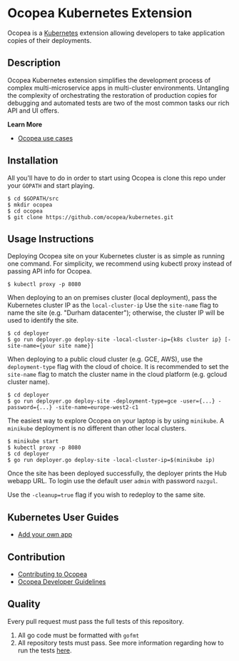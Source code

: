 # Ocopea Kubernetes Extension

Ocopea is a [Kubernetes](https://kubernetes.io) extension allowing developers to take application copies of 
their deployments.


## Description
Ocopea Kubernetes extension simplifies the development process of complex multi-microservice apps in multi-cluster 
environments. Untangling the complexity of orchestrating the restoration of production copies for debugging and 
automated tests are two of the most common tasks our rich API and UI offers. 

**Learn More**

* [Ocopea use cases](https://ocopea.github.io/use-cases.html)

## Installation

All you'll have to do in order to start using Ocopea is clone this repo under your `GOPATH` and start playing.

```
$ cd $GOPATH/src
$ mkdir ocopea
$ cd ocopea
$ git clone https://github.com/ocopea/kubernetes.git
```

## Usage Instructions

Deploying Ocopea site on your Kubernetes cluster is as simple as running one command.
For simplicity, we recommend using kubectl proxy instead of passing API info for Ocopea.

```
$ kubectl proxy -p 8080
```

When deploying to an on premises cluster (local deployment), pass the Kubernetes cluster IP as the `local-cluster-ip`
Use the `site-name` flag to name the site (e.g. "Durham datacenter");
otherwise, the cluster IP will be used to identify the site.

```
$ cd deployer
$ go run deployer.go deploy-site -local-cluster-ip={k8s cluster ip} [-site-name={your site name}] 
```

When deploying to a public cloud cluster (e.g. GCE, AWS), use the `deployment-type` flag with the cloud of choice.
It is recommended to set the `site-name` flag to match the cluster name in the cloud platform
(e.g. gcloud cluster name). 

```
$ cd deployer
$ go run deployer.go deploy-site -deployment-type=gce -user={...} -password={...} -site-name=europe-west2-c1 
```

The easiest way to explore Ocopea on your laptop is by using `minikube`. 
A `minikube` deployment is no different than other local clusters.

```
$ minikube start
$ kubectl proxy -p 8080
$ cd deployer
$ go run deployer.go deploy-site -local-cluster-ip=$(minikube ip) 
```

Once the site has been deployed successfully, the deployer prints the Hub webapp URL.
To login use the default user `admin` with password `nazgul`.

Use the `-cleanup=true` flag if you wish to redeploy to the same site.

## Kubernetes User Guides

* [Add your own app](docs/add-your-app.md)

## Contribution

* [Contributing to Ocopea](https://github.com/ocopea/documentation/blob/master/docs/contributing.md)
* [Ocopea Developer Guidelines](https://github.com/ocopea/documentation/blob/master/docs/guidelines.md)

## Quality

Every pull request must pass the full tests of this repository.

1. All go code must be formatted with `gofmt`
2. All repository tests must pass. See more information regarding how to run the tests 
[here](https://github.com/ocopea/kubernetes/tree/master/tests).
